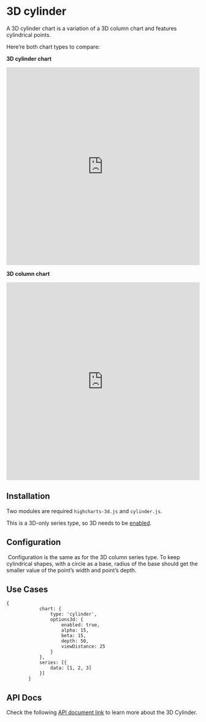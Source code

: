 3D cylinder
===

A 3D cylinder chart is a variation of a 3D column chart and features cylindrical points.

Here’re both chart types to compare:

**3D cylinder chart**

<iframe style="width: 100%; height: 515px; border: none;" src=https://www.highcharts.com/samples/embed/highcharts/demo/cylinder allow="fullscreen"></iframe>

**3D column chart**

<iframe style="width: 100%; height: 515px; border: none;" src=https://www.highcharts.com/samples/embed/highcharts/css/column-3d allow="fullscreen"></iframe>

Installation
------------

Two modules are required `highcharts-3d.js` and `cylinder.js`.

This is a 3D-only series type, so 3D needs to be [enabled](https://api.highcharts.com/highcharts/chart.options3d.enabled).

Configuration
-------------

 Configuration is the same as for the 3D column series type. To keep cylindrical shapes, with a circle as a base, radius of the base should get the smaller value of the point’s width and point’s depth.

Use Cases
---------

    
    {
                chart: {
                    type: 'cylinder',
                    options3d: {
                        enabled: true,
                        alpha: 15,
                        beta: 15,
                        depth: 50,
                        viewDistance: 25
                    }
                },
                series: [{
                    data: [1, 2, 3]
                }]
            }
    

API Docs
--------

Check the following [API document link](https://api.highcharts.com/highcharts/plotOptions.cylinder) to learn more about the 3D Cylinder.
